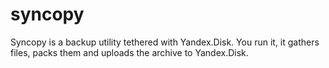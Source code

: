 # syncopy
Syncopy is a backup utility tethered with Yandex.Disk. You run it, it gathers files, packs them and uploads the archive to Yandex.Disk.
